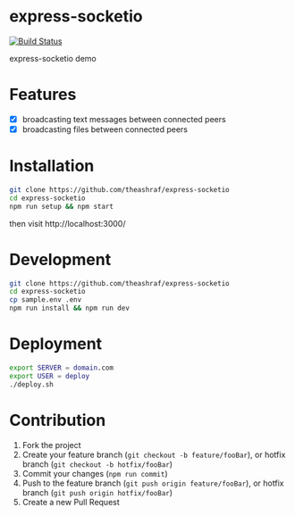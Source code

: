 # express-socketio

[![Build Status](https://travis-ci.org/theashraf/express-socketio.svg?branch=master)](https://travis-ci.org/theashraf/express-socketio)

express-socketio demo

# Features

- [x] broadcasting text messages between connected peers
- [x] broadcasting files between connected peers

# Installation

```bash
git clone https://github.com/theashraf/express-socketio
cd express-socketio
npm run setup && npm start
```

then visit http://localhost:3000/

# Development

```bash
git clone https://github.com/theashraf/express-socketio
cd express-socketio
cp sample.env .env
npm run install && npm run dev
```

# Deployment

```bash
export SERVER = domain.com
export USER = deploy
./deploy.sh
```

# Contribution

1. Fork the project
2. Create your feature branch (`git checkout -b feature/fooBar`), or hotfix branch (`git checkout -b hotfix/fooBar`)
3. Commit your changes (`npm run commit`)
4. Push to the feature branch (`git push origin feature/fooBar`), or hotfix branch (`git push origin hotfix/fooBar`)
5. Create a new Pull Request

